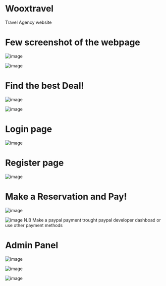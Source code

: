 # Wooxtravel
 Travel Agency website

 # Few screenshot of the webpage
![image](https://github.com/alessiogarifo92/wooxtravel/assets/71635987/2f51771e-6092-4962-8d44-5bd95c406a25)

![image](https://github.com/alessiogarifo92/wooxtravel/assets/71635987/869be120-98b8-46c8-aab4-1f2eddb3f340)

# Find the best Deal!
![image](https://github.com/alessiogarifo92/wooxtravel/assets/71635987/9789cfb6-679a-4a53-8d4a-4424daf92131)

![image](https://github.com/alessiogarifo92/wooxtravel/assets/71635987/51e8f266-3d57-45c8-a4bd-a7f8d9db67ef)

# Login page
![image](https://github.com/alessiogarifo92/wooxtravel/assets/71635987/e9b39036-9162-4f83-9041-9d3e453e3e7a)

# Register page
![image](https://github.com/alessiogarifo92/wooxtravel/assets/71635987/9e44c458-6a42-4683-8e1b-a5e35207d769)

# Make a Reservation and Pay!
![image](https://github.com/alessiogarifo92/wooxtravel/assets/71635987/f924d3e7-01b0-4217-b0a9-96fcbe83106d)

![image](https://github.com/alessiogarifo92/wooxtravel/assets/71635987/c0279fea-816c-40a7-bfe1-e6cbc25ffd67)
N.B Make a paypal payment trought paypal developer dashboad or use other payment methods


# Admin Panel
![image](https://github.com/alessiogarifo92/wooxtravel/assets/71635987/43ead32b-c0f1-4186-9aee-7332db9fb2a3)

![image](https://github.com/alessiogarifo92/wooxtravel/assets/71635987/10d573fe-34d8-45d3-a50e-87c715fb5895)

![image](https://github.com/alessiogarifo92/wooxtravel/assets/71635987/9d4d6284-985a-4c88-b671-b3ac78b889a0)








